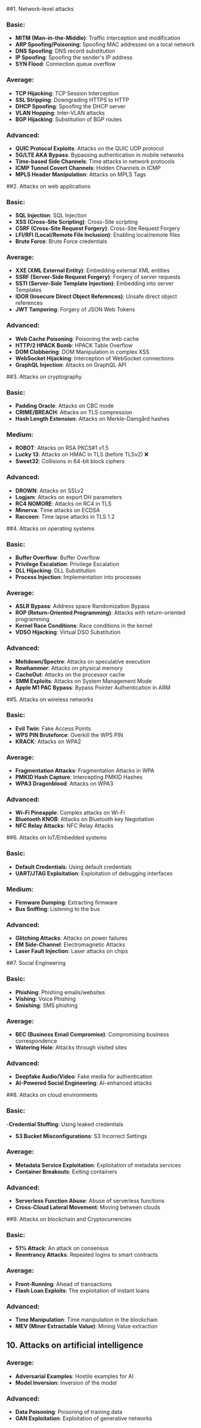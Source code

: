 ##1. Network-level attacks

### Basic:
- **MITM (Man-in-the-Middle)**: Traffic interception and modification
- **ARP Spoofing/Poisoning**: Spoofing MAC addresses on a local network
- **DNS Spoofing**: DNS record substitution
- **IP Spoofing**: Spoofing the sender's IP address
- **SYN Flood**: Connection queue overflow

### Average:
- **TCP Hijacking**: TCP Session Interception
- **SSL Stripping**: Downgrading HTTPS to HTTP
- **DHCP Spoofing**: Spoofing the DHCP server
- **VLAN Hopping**: Inter-VLAN attacks
- **BGP Hijacking**: Substitution of BGP routes

### Advanced:
- **QUIC Protocol Exploits**: Attacks on the QUIC UDP protocol
- **5G/LTE AKA Bypass**: Bypassing authentication in mobile networks
- **Time-based Side Channels**: Time attacks in network protocols
- **ICMP Tunnel Covert Channels**: Hidden Channels in ICMP
- **MPLS Header Manipulation**: Attacks on MPLS Tags

##2. Attacks on web applications

### Basic:
- **SQL Injection**: SQL Injection
- **XSS (Cross-Site Scripting)**: Cross-Site scripting
- **CSRF (Cross-Site Request Forgery)**: Cross-Site Request Forgery
- **LFI/RFI (Local/Remote File Inclusion)**: Enabling local/remote files
- **Brute Force**: Brute Force credentials

### Average:
- **XXE (XML External Entity)**: Embedding external XML entities
- **SSRF (Server-Side Request Forgery)**: Forgery of server requests
- **SSTI (Server-Side Template Injection)**: Embedding into server Templates
- **IDOR (Insecure Direct Object References)**: Unsafe direct object references
- **JWT Tampering**: Forgery of JSON Web Tokens

### Advanced:
- **Web Cache Poisoning**: Poisoning the web cache
- **HTTP/2 HPACK Bomb**: HPACK Table Overflow
- **DOM Clobbering**: DOM Manipulation in complex XSS
- **WebSocket Hijacking**: Interception of WebSocket connections
- **GraphQL Injection**: Attacks on GraphQL API

##3. Attacks on cryptography

### Basic:
- **Padding Oracle**: Attacks on CBC mode
- **CRIME/BREACH**: Attacks on TLS compression
- **Hash Length Extension**: Attacks on Merkle-Damgård hashes

### Medium:
- **ROBOT**: Attacks on RSA PKCS#1 v1.5
- **Lucky 13**: Attacks on HMAC in TLS (before TLSv2) ❌
- **Sweet32**: Collisions in 64-bit block ciphers

### Advanced:
- **DROWN**: Attacks on SSLv2
- **Logjam**: Attacks on export DH parameters
- **RC4 NOMORE**: Attacks on RC4 in TLS
- **Minerva**: Time attacks on ECDSA
- **Raccoon**: Time lapse attacks in TLS 1.2

##4. Attacks on operating systems

### Basic:
- **Buffer Overflow**: Buffer Overflow
- **Privilege Escalation**: Privilege Escalation
- **DLL Hijacking**: DLL Substitution
- **Process Injection**: Implementation into processes

### Average:
- **ASLR Bypass**: Address space Randomization Bypass
- **ROP (Return-Oriented Programming)**: Attacks with return-oriented programming
- **Kernel Race Conditions**: Race conditions in the kernel
- **VDSO Hijacking**: Virtual DSO Substitution

### Advanced:
- **Meltdown/Spectre**: Attacks on speculative execution
- **Rowhammer**: Attacks on physical memory
- **CacheOut**: Attacks on the processor cache
- **SMM Exploits**: Attacks on System Management Mode
- **Apple M1 PAC Bypass**: Bypass Pointer Authentication in ARM

##5. Attacks on wireless networks

### Basic:
- **Evil Twin**: Fake Access Points
- **WPS PIN Bruteforce**: Overkill the WPS PIN
- **KRACK**: Attacks on WPA2

### Average:
- **Fragmentation Attacks**: Fragmentation Attacks in WPA
- **PMKID Hash Capture**: Intercepting PMKID Hashes
- **WPA3 Dragonblood**: Attacks on WPA3

### Advanced:
- **Wi-Fi Pineapple**: Complex attacks on Wi-Fi
- **Bluetooth KNOB**: Attacks on Bluetooth key Negotiation
- **NFC Relay Attacks**: NFC Relay Attacks

##6. Attacks on IoT/Embedded systems

### Basic:
- **Default Credentials**: Using default credentials
- **UART/JTAG Exploitation**: Exploitation of debugging interfaces

### Medium:
- **Firmware Dumping**: Extracting firmware
- **Bus Sniffing**: Listening to the bus

### Advanced:
- **Glitching Attacks**: Attacks on power failures
- **EM Side-Channel**: Electromagnetic Attacks
- **Laser Fault Injection**: Laser attacks on chips

##7. Social Engineering

### Basic:
- **Phishing**: Phishing emails/websites
- **Vishing**: Voice Phishing
- **Smishing**: SMS phishing

### Average:
- **BEC (Business Email Compromise)**: Compromising business correspondence
- **Watering Hole**: Attacks through visited sites

### Advanced:
- **Deepfake Audio/Video**: Fake media for authentication
- **AI-Powered Social Engineering**: AI-enhanced attacks

##8. Attacks on cloud environments

### Basic:
-**Credential Stuffing**: Using leaked credentials
- **S3 Bucket Misconfigurations**: S3 Incorrect Settings

### Average:
- **Metadata Service Exploitation**: Exploitation of metadata services
- **Container Breakouts**: Exiting containers

### Advanced:
- **Serverless Function Abuse**: Abuse of serverless functions
- **Cross-Cloud Lateral Movement**: Moving between clouds

##9. Attacks on blockchain and Cryptocurrencies

### Basic:
- **51% Attack**: An attack on consensus
- **Reentrancy Attacks**: Repeated logins to smart contracts

### Average:
- **Front-Running**: Ahead of transactions
- **Flash Loan Exploits**: The exploitation of instant loans

### Advanced:
- **Time Manipulation**: Time manipulation in the blockchain
- **MEV (Miner Extractable Value)**: Mining Value extraction

## 10. Attacks on artificial intelligence

### Average:
- **Adversarial Examples**: Hostile examples for AI
- **Model Inversion**: Inversion of the model

### Advanced:
- **Data Poisoning**: Poisoning of training data
- **GAN Exploitation**: Exploitation of generative networks
